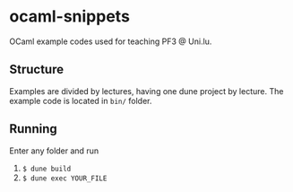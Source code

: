 # ocaml-snippets
OCaml example codes used for teaching PF3 @ Uni.lu.

## Structure
Examples are divided by lectures, having one dune project by lecture. The example code is located in `bin/` folder.

## Running
Enter any folder and run  
1. `$ dune build`
2. `$ dune exec YOUR_FILE`
